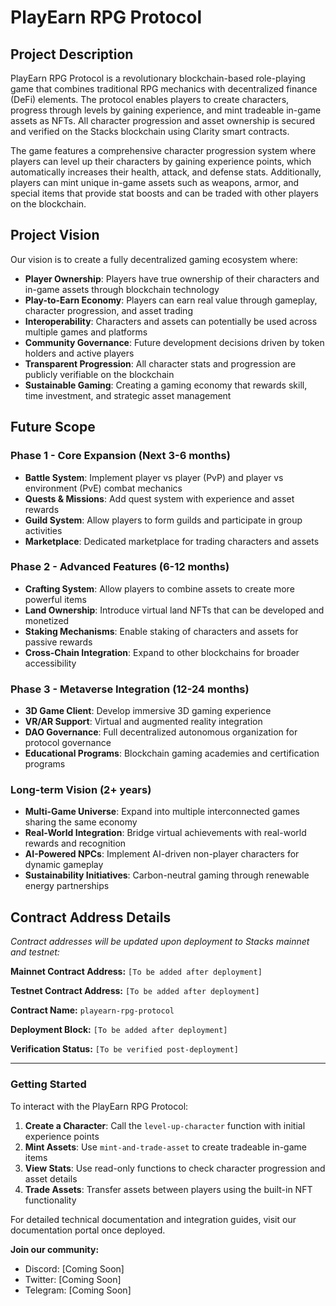 # PlayEarn RPG Protocol

## Project Description

PlayEarn RPG Protocol is a revolutionary blockchain-based role-playing game that combines traditional RPG mechanics with decentralized finance (DeFi) elements. The protocol enables players to create characters, progress through levels by gaining experience, and mint tradeable in-game assets as NFTs. All character progression and asset ownership is secured and verified on the Stacks blockchain using Clarity smart contracts.

The game features a comprehensive character progression system where players can level up their characters by gaining experience points, which automatically increases their health, attack, and defense stats. Additionally, players can mint unique in-game assets such as weapons, armor, and special items that provide stat boosts and can be traded with other players on the blockchain.

## Project Vision

Our vision is to create a fully decentralized gaming ecosystem where:

- **Player Ownership**: Players have true ownership of their characters and in-game assets through blockchain technology
- **Play-to-Earn Economy**: Players can earn real value through gameplay, character progression, and asset trading
- **Interoperability**: Characters and assets can potentially be used across multiple games and platforms
- **Community Governance**: Future development decisions driven by token holders and active players
- **Transparent Progression**: All character stats and progression are publicly verifiable on the blockchain
- **Sustainable Gaming**: Creating a gaming economy that rewards skill, time investment, and strategic asset management

## Future Scope

### Phase 1 - Core Expansion (Next 3-6 months)
- **Battle System**: Implement player vs player (PvP) and player vs environment (PvE) combat mechanics
- **Quests & Missions**: Add quest system with experience and asset rewards
- **Guild System**: Allow players to form guilds and participate in group activities
- **Marketplace**: Dedicated marketplace for trading characters and assets

### Phase 2 - Advanced Features (6-12 months)
- **Crafting System**: Allow players to combine assets to create more powerful items
- **Land Ownership**: Introduce virtual land NFTs that can be developed and monetized
- **Staking Mechanisms**: Enable staking of characters and assets for passive rewards
- **Cross-Chain Integration**: Expand to other blockchains for broader accessibility

### Phase 3 - Metaverse Integration (12-24 months)
- **3D Game Client**: Develop immersive 3D gaming experience
- **VR/AR Support**: Virtual and augmented reality integration
- **DAO Governance**: Full decentralized autonomous organization for protocol governance
- **Educational Programs**: Blockchain gaming academies and certification programs

### Long-term Vision (2+ years)
- **Multi-Game Universe**: Expand into multiple interconnected games sharing the same economy
- **Real-World Integration**: Bridge virtual achievements with real-world rewards and recognition
- **AI-Powered NPCs**: Implement AI-driven non-player characters for dynamic gameplay
- **Sustainability Initiatives**: Carbon-neutral gaming through renewable energy partnerships

## Contract Address Details

*Contract addresses will be updated upon deployment to Stacks mainnet and testnet:*

**Mainnet Contract Address:** `[To be added after deployment]`

**Testnet Contract Address:** `[To be added after deployment]`

**Contract Name:** `playearn-rpg-protocol`

**Deployment Block:** `[To be added after deployment]`

**Verification Status:** `[To be verified post-deployment]`

---

### Getting Started

To interact with the PlayEarn RPG Protocol:

1. **Create a Character**: Call the `level-up-character` function with initial experience points
2. **Mint Assets**: Use `mint-and-trade-asset` to create tradeable in-game items
3. **View Stats**: Use read-only functions to check character progression and asset details
4. **Trade Assets**: Transfer assets between players using the built-in NFT functionality

For detailed technical documentation and integration guides, visit our documentation portal once deployed.

**Join our community:**
- Discord: [Coming Soon]
- Twitter: [Coming Soon] 
- Telegram: [Coming Soon]
